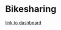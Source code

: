 # Bikesharing

[link to dashboard](https://public.tableau.com/app/profile/natalia.montero/viz/NYCCitiBike_16322306894620/Historia1?publish=yes)

